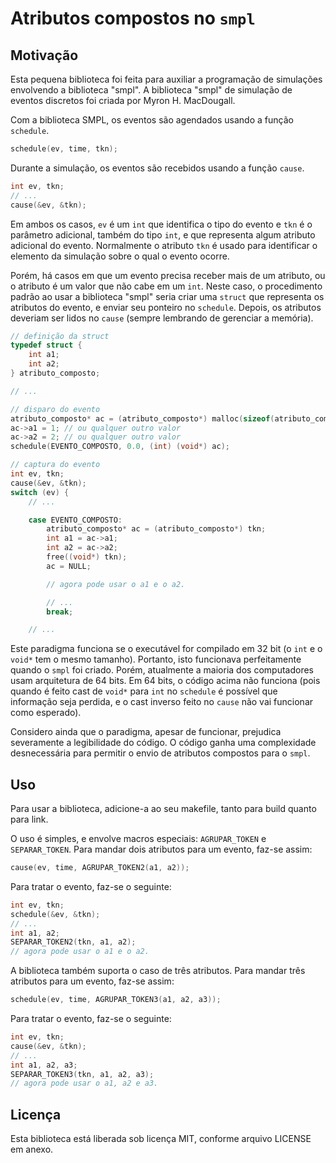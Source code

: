 # Atributos compostos no `smpl`
## Motivação

Esta pequena biblioteca foi feita para auxiliar a programação de simulações envolvendo a biblioteca "smpl". A biblioteca "smpl" de simulação de eventos discretos foi criada por Myron H. MacDougall.

Com a biblioteca SMPL, os eventos são agendados usando a função `schedule`.


```C
schedule(ev, time, tkn);
```

Durante a simulação, os eventos são recebidos usando a função `cause`.

```C
int ev, tkn;
// ...
cause(&ev, &tkn);
```

Em ambos os casos, `ev` é um `int` que identifica o tipo do evento e `tkn` é o parâmetro adicional, também do tipo `int`, e que representa algum atributo adicional do evento. Normalmente o atributo `tkn` é usado para identificar o elemento da simulação sobre o qual o evento ocorre.

Porém, há casos em que um evento precisa receber mais de um atributo, ou o atributo é um valor que não cabe em um `int`. Neste caso, o procedimento padrão ao usar a biblioteca "smpl" seria criar uma `struct` que representa os atributos do evento, e enviar seu ponteiro no `schedule`. Depois, os atributos deveriam ser lidos no `cause` (sempre lembrando de gerenciar a memória).

```C
// definição da struct
typedef struct {
    int a1;
    int a2;
} atributo_composto;

// ...

// disparo do evento
atributo_composto* ac = (atributo_composto*) malloc(sizeof(atributo_composto));
ac->a1 = 1; // ou qualquer outro valor
ac->a2 = 2; // ou qualquer outro valor
schedule(EVENTO_COMPOSTO, 0.0, (int) (void*) ac);

// captura do evento
int ev, tkn;
cause(&ev, &tkn);
switch (ev) {
    // ...

    case EVENTO_COMPOSTO:
        atributo_composto* ac = (atributo_composto*) tkn;
        int a1 = ac->a1;
        int a2 = ac->a2;
        free((void*) tkn);
        ac = NULL;

        // agora pode usar o a1 e o a2.

        // ...
        break;

    // ...
```

Este paradigma funciona se o executável for compilado em 32 bit (o `int` e o `void*` tem o mesmo tamanho). Portanto, isto funcionava perfeitamente quando o `smpl` foi criado. Porém, atualmente a maioria dos computadores usam arquitetura de 64 bits. Em 64 bits, o código acima não funciona (pois quando é feito cast de `void*` para `int` no `schedule` é possível que informação seja perdida, e o cast inverso feito no `cause` não vai funcionar como esperado).

Considero ainda que o paradigma, apesar de funcionar, prejudica severamente a legibilidade do código. O código ganha uma complexidade desnecessária para permitir o envio de atributos compostos para o `smpl`.

## Uso

Para usar a biblioteca, adicione-a ao seu makefile, tanto para build quanto para link.

O uso é simples, e envolve macros especiais: `AGRUPAR_TOKEN` e `SEPARAR_TOKEN`. Para mandar dois atributos para um evento, faz-se assim:

```C
cause(ev, time, AGRUPAR_TOKEN2(a1, a2));
```

Para tratar o evento, faz-se o seguinte:

```C
int ev, tkn;
schedule(&ev, &tkn);
// ...
int a1, a2;
SEPARAR_TOKEN2(tkn, a1, a2);
// agora pode usar o a1 e o a2.
```

A biblioteca também suporta o caso de três atributos. Para mandar três atributos para um evento, faz-se assim:

```C
schedule(ev, time, AGRUPAR_TOKEN3(a1, a2, a3));
```

Para tratar o evento, faz-se o seguinte:

```C
int ev, tkn;
cause(&ev, &tkn);
// ...
int a1, a2, a3;
SEPARAR_TOKEN3(tkn, a1, a2, a3);
// agora pode usar o a1, a2 e a3.
```

## Licença
Esta biblioteca está liberada sob licença MIT, conforme arquivo LICENSE em anexo.